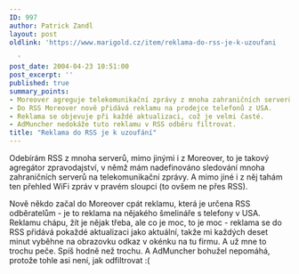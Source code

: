 ```yaml
---
ID: 997
author: Patrick Zandl
layout: post
oldlink: 'https://www.marigold.cz/item/reklama-do-rss-je-k-uzoufani

  '
post_date: 2004-04-23 10:51:00
post_excerpt: ''
published: true
summary_points:
- Moreover agreguje telekomunikační zprávy z mnoha zahraničních serverů.
- Do RSS Moreover nově přidává reklamu na prodejce telefonů z USA.
- Reklama se objevuje při každé aktualizaci, což je velmi časté.
- AdMuncher nedokáže tuto reklamu v RSS odběru filtrovat.
title: "Reklama do RSS je k uzoufání"
---
```


<p>
Odebírám RSS z mnoha serverů, mimo jinými i z Moreover, to je takový agregátor zpravodajství, v němž mám nadefinováno sledování mnoha zahraničních serverů na telekomunikační zprávy. A mimo jiné i z něj tahám ten přehled WiFi zpráv v pravém sloupci (to ovšem ne přes RSS). </p>

<p>
Nově někdo začal do Moreover cpát reklamu, která je určena RSS odběratelům - je to reklama na nějakého šmelináře s telefony v USA. Reklamu chápu, žít je nějak třeba, ale co je moc, to je moc - reklama se do RSS přidává pokaždé aktualizaci jako aktuální, takže mi každých deset minut vyběhne na obrazovku odkaz v okénku na tu firmu. A už mne to trochu peče. Spíš hodně než trochu. A AdMuncher bohužel nepomáhá, protože tohle asi není, jak odfiltrovat :(  </p>